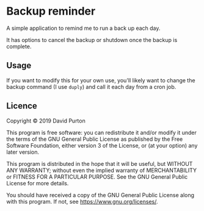 # Backup reminder

A simple application to remind me to run a back up each day.

It has options to cancel the backup or shutdown once the backup is complete.

## Usage

If you want to modify this for your own use, you'll likely want to change the
backup command (I use `duply`) and call it each day from a cron job.

## Licence

Copyright © 2019 David Purton

This program is free software: you can redistribute it and/or modify
it under the terms of the GNU General Public License as published by
the Free Software Foundation, either version 3 of the License, or
(at your option) any later version.

This program is distributed in the hope that it will be useful,
but WITHOUT ANY WARRANTY; without even the implied warranty of
MERCHANTABILITY or FITNESS FOR A PARTICULAR PURPOSE.  See the
GNU General Public License for more details.

You should have received a copy of the GNU General Public License
along with this program.  If not, see https://www.gnu.org/licenses/.
